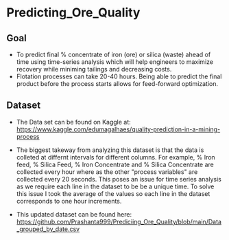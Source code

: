 # Predicting_Ore_Quality

## Goal

- To predict final % concentrate of iron (ore) or silica (waste) ahead of time using time-series analysis which will help engineers to maximize recovery while miniming tailings and decreasing costs. 
- Flotation processes can take 20-40 hours. Being able to predict the final product before the process starts allows for feed-forward optimization.

## Dataset

- The Data set can be found on Kaggle at:
https://www.kaggle.com/edumagalhaes/quality-prediction-in-a-mining-process

- The biggest takeway from analyzing this dataset is that the data is colleted at differnt intervals for different columns. For example, % Iron feed, % Silica Feed, % Iron Concentrate and % Silica Concentrate are collected every hour where as the other "process variables" are collected every 20 seconds. This poses an issue for time series analysis as we require each line in the dataset to be be a unique time. To solve this issue I took the average of the values so each line in the dataset corresponds to one hour increments. 

- This updated dataset can be found here: https://github.com/Prashanta999/Prediciing_Ore_Quality/blob/main/Data_grouped_by_date.csv

##


##


 


